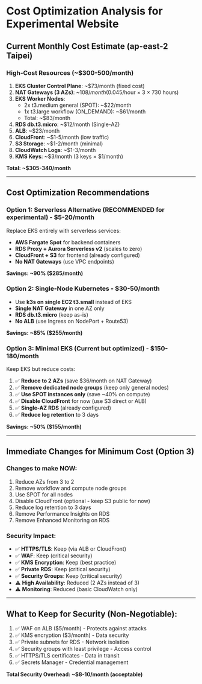# Cost Optimization Analysis for Experimental Website

## Current Monthly Cost Estimate (ap-east-2 Taipei)

### High-Cost Resources (~$300-500/month)
1. **EKS Cluster Control Plane**: ~$73/month (fixed cost)
2. **NAT Gateways (3 AZs)**: ~$108/month ($0.045/hour × 3 × 730 hours)
3. **EKS Worker Nodes**:
   - 2x t3.medium general (SPOT): ~$22/month
   - 1x t3.large workflow (ON_DEMAND): ~$61/month
   - Total: ~$83/month
4. **RDS db.t3.micro**: ~$12/month (Single-AZ)
5. **ALB**: ~$23/month
6. **CloudFront**: ~$1-5/month (low traffic)
7. **S3 Storage**: ~$1-2/month (minimal)
8. **CloudWatch Logs**: ~$1-3/month
9. **KMS Keys**: ~$3/month (3 keys × $1/month)

**Total: ~$305-340/month**

---

## Cost Optimization Recommendations

### Option 1: **Serverless Alternative** (RECOMMENDED for experimental) - $5-20/month
Replace EKS entirely with serverless services:
- **AWS Fargate Spot** for backend containers
- **RDS Proxy + Aurora Serverless v2** (scales to zero)
- **CloudFront + S3** for frontend (already configured)
- **No NAT Gateways** (use VPC endpoints)

**Savings: ~90% ($285/month)**

### Option 2: **Single-Node Kubernetes** - $30-50/month
- Use **k3s on single EC2 t3.small** instead of EKS
- **Single NAT Gateway** in one AZ only
- **RDS db.t3.micro** (keep as-is)
- **No ALB** (use Ingress on NodePort + Route53)

**Savings: ~85% ($255/month)**

### Option 3: **Minimal EKS** (Current but optimized) - $150-180/month
Keep EKS but reduce costs:
1. ✅ **Reduce to 2 AZs** (save $36/month on NAT Gateway)
2. ✅ **Remove dedicated node groups** (keep only general nodes)
3. ✅ **Use SPOT instances only** (save ~40% on compute)
4. ✅ **Disable CloudFront** for now (use S3 direct or ALB)
5. ✅ **Single-AZ RDS** (already configured)
6. ✅ **Reduce log retention** to 3 days

**Savings: ~50% ($155/month)**

---

## Immediate Changes for Minimum Cost (Option 3)

### Changes to make NOW:
1. Reduce AZs from 3 to 2
2. Remove workflow and compute node groups
3. Use SPOT for all nodes
4. Disable CloudFront (optional - keep S3 public for now)
5. Reduce log retention to 3 days
6. Remove Performance Insights on RDS
7. Remove Enhanced Monitoring on RDS

### Security Impact:
- ✅ **HTTPS/TLS**: Keep (via ALB or CloudFront)
- ✅ **WAF**: Keep (critical security)
- ✅ **KMS Encryption**: Keep (best practice)
- ✅ **Private RDS**: Keep (critical security)
- ✅ **Security Groups**: Keep (critical security)
- ⚠️ **High Availability**: Reduced (2 AZs instead of 3)
- ⚠️ **Monitoring**: Reduced (basic CloudWatch only)

---

## What to Keep for Security (Non-Negotiable):
1. ✅ WAF on ALB ($5/month) - Protects against attacks
2. ✅ KMS encryption ($3/month) - Data security
3. ✅ Private subnets for RDS - Network isolation
4. ✅ Security groups with least privilege - Access control
5. ✅ HTTPS/TLS certificates - Data in transit
6. ✅ Secrets Manager - Credential management

**Total Security Overhead: ~$8-10/month (acceptable)**
